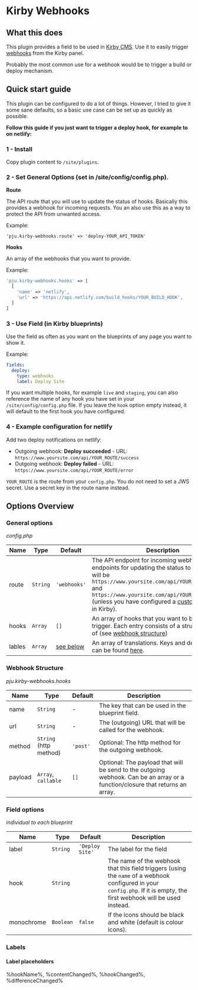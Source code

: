 # Kirby Webhooks

## What this does
This plugin provides a field to be used in [Kirby CMS](https://getkirby.com/). Use it to easily trigger [webhooks](https://en.wikipedia.org/wiki/Webhook) from the Kirby panel.

Probably the most common use for a webhook would be to trigger a build or deploy mechanism.

## Quick start guide

This plugin can be configured to do a lot of things. However, I tried to give it some sane defaults, so a basic use case can be set up as quickly as possible.

**Follow this guide if you just want to trigger a deploy hook, for example to on netlify:**

### 1 - Install

Copy plugin content to ```/site/plugins```.

### 2 - Set General Options (set in /site/config/config.php).

**Route**

The API route that you will use to update the status of hooks. Basically this provides a webhook for incoming requests.
You an also use this as a way to protect the API from unwanted access.

Example:
```
'pju.kirby-webhooks.route' => 'deploy-YOUR_API_TOKEN'
```

**Hooks**

An array of the webhooks that you want to provide.

Example:
```php
'pju.kirby-webhooks.hooks' => [
  [
    'name' => 'netlify',
    'url' => 'https://api.netlify.com/build_hooks/YOUR_BUILD_HOOK',
  ]
]
```

### 3 - Use Field (in Kirby blueprints)
 
Use the field as often as you want on the blueprints of any page you want to show it.

Example:
```yml
fields:
  deploy:
    type: webhooks
    label: Deploy Site
```

If you want multiple hooks, for example `live` and `staging`, you can also reference the name of any hook you have set in your ```/site/config/config.php``` file.
If you leave the ```hook``` option empty instead, it will default to the first hook you have configured.

### 4 - Example configuration for netlify

Add two deploy notifications on netlify:

- Outgoing webhook: **Deploy succeeded** - URL: `https://www.yoursite.com/api/YOUR_ROUTE/success`
- Outgoing webhook: **Deploy failed** - URL: `https://www.yoursite.com/api/YOUR_ROUTE/error`

`YOUR_ROUTE` is the route from your `config.php`.
You do not need to set a JWS secret. Use a secret key in the route name instead.


## Options Overview

### General options
*config.php*

Name | Type | Default | Description
--- | --- | --- | ---
route | `String` | `'webhooks'` | The API endpoint for incoming webhooks. The endpoints for updating the status to success/error will be `https://www.yoursite.com/api/YOUR_ROUTE/success` and `https://www.yoursite.com/api/YOUR_ROUTE/error` (unless you have configured a [custom API location](https://getkirby.com/docs/guide/api/introduction#custom-api-location) in Kirby).
hooks | `Array` | `[]` | An array of hooks that you want to be able to trigger. Each entry consists of a structured array of (see [webhook structure](#webhook-structure))
lables | `Array` | [see below]() | An array of translations. Keys and default values can be found [here]().


### Webhook Structure
*pju.kirby-webhooks.hooks*

Name | Type | Default | Description
--- | --- | --- | ---
name | `String` | - | The key that can be used in the blueprint field.
url | `String` | - | The (outgoing) URL that will be called for the webhook.
method | `String` (http method) | `'post'` | Optional: The http method for the outgoing webhook.
payload | `Array`, `callable` | `[]` | Optional: The payload that will be send to the outgoing webhook. Can be an array or a function/closure that returns an array.


### Field options
*individual to each blueprint*

Name | Type | Default | Description
--- | --- | --- | ---
label | `String` | `'Deploy Site'` | The label for the field
hook | `String` |  | The name of the webhook that this field triggers (using the `name` of a webhook configured in your `config.php`. If it is empty, the first webhook will be used instead.
monochrome | `Boolean` | `false` | If the icons should be black and white (default is colour icons).


### Labels

#### Label placeholders

%hookName%, %contentChanged%, %hookChanged%, %differenceChanged%
